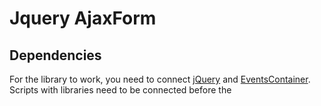 # Jquery AjaxForm
## Dependencies
For the library to work, you need to connect [jQuery](https://jquery.com/download/) and [EventsContainer](https://github.com/Prefect9/Js-EventsContainer). Scripts with libraries need to be connected before the <script> tag with the AjaxForm library.



## jQuery property
Now for the html tag \<form\> you can apply `.ajaxForm()` and it will be sent to the server without reloading the page.



## Examples
Only the following fields will be sent via ajax: text, checkbox and radio.
```html
<form action="" method="post" id="demo_form" data-request-type="form-data">
    <input type="text" name="name" value="Name">
    <input type="checkbox" name="checkbox">

    <input type="radio" name="r_1" value="1">
    <input type="radio" name="r_1" value="2">
    <input type="radio" name="r_1" value="3">

    <input type="radio" name="r_2" value="1">
    <input type="radio" name="r_2" value="2">
    <input type="radio" name="r_2" value="3">

    <button type="submit">Submit</button>
</form>
```

Initialize `.ajaxform()` along with page loading.
```javascript
var form = $("#demo_form").ajaxForm()
```

You can add a `loading` event. It is called before sending ajax and can be used to show a stub when submitting a form. Validation can also be performed at this stage, if `loading` returns a value other than `undefined`, the `error` event with this returned value will be called.
At this stage, before sending ajax, you can change the values of the fields.
```javascript
form.loading(function (sended_form, sending_data) {
    if(!sended_form.find("input[name=name]").val().length) return "invalid:empty_name"
})
```

The `error` event is used to get errors. The following values can be used as an `error_code` argument to the function:
- `no_internet_connection`
- `invalid_response` - the server returned an invalid response
- `server_error` - the server returned an invalid status code
- the value returned by the `loading` event if it is not `undefined`
```javascript
form.error(function (error_code) {
     console.log("error: " + error_code)
 })
```

The `success` event is used to get the result when the server responds successfully.
```javascript
form.success(function (data) {
    console.log("success", data)
})
```

The number of `success`, `error` and `loading` events can be set to an unlimited number.

To send the form to the user, just press Enter in any field or click on the submit button. You can also submit the form by calling the standard js submit trigger on the \<form\> element or using the API:
```javascript
// Sending a form via jQuery
$("#demo_form").submit()

// Sending a form via the ajaxForm API
form.send()
```



## Types of data received and sent
Types of data to be sent:
- `urlencoded` _(by default)_
- `json`
- `form-data`

To change the type of data being sent, add the `data-request-type` attribute to the form:
```html
<form action="" method="post" id="test_form" data-request-type="json">
```

Types of data received:
- `json` _(by default)_
- `text`

If the server returns data that does not match the expected type, the error event is called with the `invalid_response` argument. To change the type of data received, add the `data-response-type` attribute to the form:
```html
<form action="" method="post" id="test_form" data-response-type="json">
```



## API
You can also create an ajaxForm from the constructor with its own parameters: method, url, etc. The ajaxForm created from the constructor will create an empty form, the values of the fields of which you can add/change when the `loading` event is called.
```javascript
var options = {
    method: "post",
    url: "/",
    ...
}
var form = new AjaxForm(options)
```

### Constructor options
#### options.form | `HTMLElement`, _optional_
The html element to which the ajaxForm object will be bound. If omitted, an empty form will be created.

#### options.method | `enum`, _required_
Sending method: `get`, `post`.

#### options.url | `string`, _optional_
Ajax delivery address: `""`, `"/"`, `"https://example.com/"`. Default: `""`.

#### options.requestType | `enum`, _optional_
Type of data being sent: `urlencoded`, `json`, `form-data`. Default: `urlencoded`.

#### options.responseType | `enum`, _optional_
Type of data expected from the server: `text`, `json`. Default: `json`.

#### options.getData | `function`, _optional_
An arbitrary function for transmitting data to be sent via ajax. If the `getData` function is specified, no data is taken from the form fields. By default, data is serialized from form fields that have the name attribute.



### Object methods
#### .send()
Submit the form.

#### .loading(function(sending_form, sending_data){ ... })
Add an event before submitting the form, there can be an unlimited number for one form.

#### .success(function(request_data){ ... })
Add an event after successfully submitting the form, the server response is passed to the function. The number of event handlers can be added several.

#### .error(function (error_code) { ... })
Add an event when an error occurs. The number of event handlers can be added several.

#### .clear_events()
Delete all event handlers.



### Create sausages
Methods for the `AjaxForm` object can be called continuously:
```javascript
var form = $("#demo_form").ajaxForm()
    .loading(function() {
        // do something
    })
    .success(function() {
        // do something
    })
    .error(function() {
        // do something
    })
    .send()
```